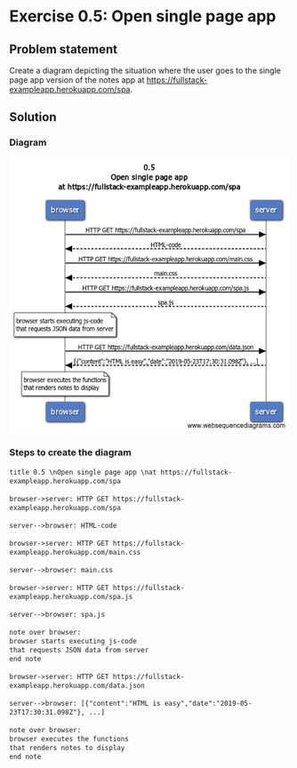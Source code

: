 # Exercise 0.5: Open single page app

## Problem statement

Create a diagram depicting the situation where the user goes to the single page app version of the notes app at https://fullstack-exampleapp.herokuapp.com/spa.

## Solution

### Diagram

![Open spa](./0.5.png)

### Steps to create the diagram

```
title 0.5 \nOpen single page app \nat https://fullstack-exampleapp.herokuapp.com/spa

browser->server: HTTP GET https://fullstack-exampleapp.herokuapp.com/spa

server-->browser: HTML-code

browser->server: HTTP GET https://fullstack-exampleapp.herokuapp.com/main.css

server-->browser: main.css

browser->server: HTTP GET https://fullstack-exampleapp.herokuapp.com/spa.js

server-->browser: spa.js

note over browser:
browser starts executing js-code
that requests JSON data from server
end note

browser->server: HTTP GET https://fullstack-exampleapp.herokuapp.com/data.json

server-->browser: [{"content":"HTML is easy","date":"2019-05-23T17:30:31.098Z"}, ...]

note over browser:
browser executes the functions
that renders notes to display
end note
```
